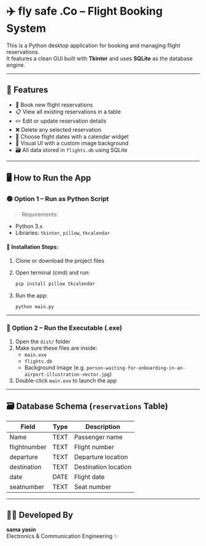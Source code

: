 
# ✈️ fly safe .Co – Flight Booking System

This is a Python desktop application for booking and managing flight reservations.  
It features a clean GUI built with **Tkinter** and uses **SQLite** as the database engine.

---

## 📌 Features

- 🛫 Book new flight reservations
- 📋 View all existing reservations in a table
- ✏️ Edit or update reservation details
- ❌ Delete any selected reservation
- 📅 Choose flight dates with a calendar widget
- 🎨 Visual UI with a custom image background
- 🗃️ All data stored in `flights.db` using SQLite

---

## 🖥️ How to Run the App

### 🟢 Option 1 – Run as Python Script

> Requirements:
- Python 3.x
- Libraries: `tkinter`, `pillow`, `tkcalendar`

#### 🔧 Installation Steps:

1. Clone or download the project files
2. Open terminal (cmd) and run:
   ```bash
   pip install pillow tkcalendar
   ```

3. Run the app:
   ```bash
   python main.py
   ```

---

### 🔵 Option 2 – Run the Executable (.exe)

1. Open the `dist/` folder
2. Make sure these files are inside:
   - `main.exe`
   - `flights.db`
   - Background image (e.g. `person-waiting-for-onboarding-in-an-airport-illustration-vector.jpg`)
3. Double-click `main.exe` to launch the app

---

## 🗃️ Database Schema (`reservations` Table)

| Field         | Type    | Description            |
|---------------|---------|------------------------|
| Name          | TEXT    | Passenger name         |
| flightnumber  | TEXT    | Flight number          |
| departure     | TEXT    | Departure location     |
| destination   | TEXT    | Destination location   |
| date          | DATE    | Flight date            |
| seatnumber    | TEXT    | Seat number            |

---

## 👩‍💻 Developed By

**sama yasin**  
Electronics & Communication Engineering ✨  
